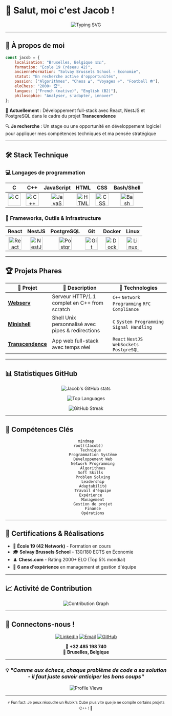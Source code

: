 # 👋 Salut, moi c'est Jacob !

<div align="center">
  
![Typing SVG](https://readme-typing-svg.herokuapp.com?font=Fira+Code&weight=500&size=28&pause=1000&color=2E9EF7&center=true&vCenter=true&width=600&lines=Étudiant+à+l'École+42;Développeur+passionné;Joueur+d'échecs+compétitif+%7C+2000+ELO;Résolveur+de+problèmes+complexes)

</div>

---

## 🚀 À propos de moi

```javascript
const jacob = {
    localisation: "Bruxelles, Belgique 🇧🇪",
    formation: "École 19 (réseau 42)",
    ancienneFormation: "Solvay Brussels School - Économie",
    statut: "En recherche active d'opportunités",
    passion: ["Algorithmes", "Chess ♟️", "Voyages ✈️", "Football ⚽"],
    eloChess: "2000+ 🏆",
    langues: ["French (native)", "English (B2)"],
    philosophie: "Analyser, s'adapter, innover"
};
```

🎯 **Actuellement** : Développement full-stack avec React, NestJS et PostgreSQL dans le cadre du projet **Transcendence**

🔍 **Je recherche** : Un stage ou une opportunité en développement logiciel pour appliquer mes compétences techniques et ma pensée stratégique

---

## 🛠️ Stack Technique

### 💻 Langages de programmation 
<div align="center">

| C | C++ | JavaScript | HTML | CSS | Bash/Shell |
|:-:|:---:|:----------:|:----:|:---:|:---------:|
| <img src='https://cdn.jsdelivr.net/gh/devicons/devicon/icons/c/c-original.svg' width='40' alt='C'/> | <img src='https://cdn.jsdelivr.net/gh/devicons/devicon/icons/cplusplus/cplusplus-original.svg' width='40' alt='C++'/> | <img src='https://cdn.jsdelivr.net/gh/devicons/devicon/icons/javascript/javascript-original.svg' width='40' alt='JavaScript'/> | <img src='https://cdn.jsdelivr.net/gh/devicons/devicon/icons/html5/html5-original.svg' width='40' alt='HTML'/> | <img src='https://cdn.jsdelivr.net/gh/devicons/devicon/icons/css3/css3-original.svg' width='40' alt='CSS'/> | <img src='https://cdn.jsdelivr.net/gh/devicons/devicon/icons/bash/bash-original.svg' width='40' alt='Bash'/> |

</div>

### 🔧 Frameworks, Outils & Infrastructure 
<div align="center">

| React | NestJS | PostgreSQL | Git | Docker | Linux |
|:-----:|:------:|:----------:|:---:|:------:|:-----:|
| <img src='https://cdn.jsdelivr.net/gh/devicons/devicon/icons/react/react-original.svg' width='40' alt='React'/> | <img src='https://cdn.jsdelivr.net/gh/devicons/devicon/icons/nestjs/nestjs-original.svg' width='40' alt='NestJS'/> | <img src='https://cdn.jsdelivr.net/gh/devicons/devicon/icons/postgresql/postgresql-original.svg' width='40' alt='PostgreSQL'/> | <img src='https://cdn.jsdelivr.net/gh/devicons/devicon/icons/git/git-original.svg' width='40' alt='Git'/> | <img src='https://cdn.jsdelivr.net/gh/devicons/devicon/icons/docker/docker-original.svg' width='40' alt='Docker'/> | <img src='https://cdn.jsdelivr.net/gh/devicons/devicon/icons/linux/linux-original.svg' width='40' alt='Linux'/> |

</div>

---

## 🏆 Projets Phares

<div align="center">

| 🚀 Projet | 📝 Description | 🔧 Technologies |
|-----------|---------------|------------------|
| **[Webserv](https://github.com/jmaizel)** | Serveur HTTP/1.1 complet en C++ from scratch | `C++` `Network Programming` `RFC Compliance` |
| **[Minishell](https://github.com/jmaizel)** | Shell Unix personnalisé avec pipes & redirections | `C` `System Programming` `Signal Handling` |
| **[Transcendence](https://github.com/jmaizel)** | App web full-stack avec temps réel | `React` `NestJS` `WebSockets` `PostgreSQL` |

</div>

---

## 📊 Statistiques GitHub

<div align="center">

![Jacob's GitHub stats](https://github-readme-stats.vercel.app/api?username=jmaizel&show_icons=true&theme=tokyonight&hide_border=true&bg_color=0D1117)

![Top Languages](https://github-readme-stats.vercel.app/api/top-langs/?username=jmaizel&layout=compact&theme=tokyonight&hide_border=true&bg_color=0D1117)

![GitHub Streak](https://streak-stats.demolab.com/?user=jmaizel&theme=tokyonight&hide_border=true&background=0D1117)

</div>

---

## 🎯 Compétences Clés

<div align="center">

```mermaid
mindmap
  root((Jacob))
    Technique
      Programmation Système
      Développement Web
      Network Programming
      Algorithmes
    Soft Skills
      Problem Solving
      Leadership
      Adaptabilité
      Travail d'équipe
    Expérience
      Management
      Gestion de projet
      Finance
      Opérations
```

</div>

---

## 🏅 Certifications & Réalisations

- 🏫 **École 19 (42 Network)** - Formation en cours
- 🎓 **Solvay Brussels School** - 130/180 ECTS en Économie
- ♟️ **Chess.com** - Rating 2000+ ELO (Top 5% mondial)
- 💼 **6 ans d'expérience** en management et gestion d'équipe

---

## 📈 Activité de Contribution

<div align="center">

![Contribution Graph](https://github-readme-activity-graph.vercel.app/graph?username=jmaizel&theme=tokyo-night&hide_border=true&bg_color=0D1117)

</div>

---

## 🤝 Connectons-nous !

<div align="center">

[![LinkedIn](https://img.shields.io/badge/LinkedIn-0077B5?style=for-the-badge&logo=linkedin&logoColor=white)](https://linkedin.com/in/jacob-maizel)
[![Email](https://img.shields.io/badge/Email-D14836?style=for-the-badge&logo=gmail&logoColor=white)](mailto:jacobmaizel@hotmail.com)
[![GitHub](https://img.shields.io/badge/GitHub-100000?style=for-the-badge&logo=github&logoColor=white)](https://github.com/jmaizel)

📱 **+32 485 198 740**  
📍 **Bruxelles, Belgique**

</div>

---

<div align="center">

### 💡 *"Comme aux échecs, chaque problème de code a sa solution - il faut juste savoir anticiper les bons coups"*

![Profile Views](https://komarev.com/ghpvc/?username=jmaizel&color=blueviolet&style=for-the-badge)

</div>

---

<div align="center">
<sub>⚡ Fun fact: Je peux résoudre un Rubik's Cube plus vite que je ne compile certains projets C++ ! 🎲</sub>
</div>
